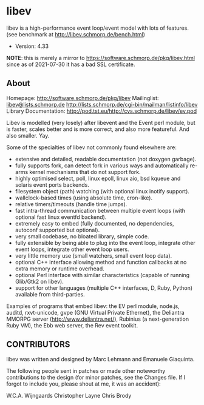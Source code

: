 # libev

libev is a high-performance event loop/event model with lots of features.
(see benchmark at http://libev.schmorp.de/bench.html)

* Version: 4.33

**NOTE**: this is merely a mirror to https://software.schmorp.de/pkg/libev.html
since as of 2021-07-30 it has a bad SSL certificate.

## About

Homepage: http://software.schmorp.de/pkg/libev
Mailinglist: libev@lists.schmorp.de
			http://lists.schmorp.de/cgi-bin/mailman/listinfo/libev
Library Documentation: http://pod.tst.eu/http://cvs.schmorp.de/libev/ev.pod

Libev is modelled (very losely) after libevent and the Event perl
module, but is faster, scales better and is more correct, and also more
featureful. And also smaller. Yay.

Some of the specialties of libev not commonly found elsewhere are:

- extensive and detailed, readable documentation (not doxygen garbage).
- fully supports fork, can detect fork in various ways and automatically
 re-arms kernel mechanisms that do not support fork.
- highly optimised select, poll, linux epoll, linux aio, bsd kqueue
 and solaris event ports backends.
- filesystem object (path) watching (with optional linux inotify support).
- wallclock-based times (using absolute time, cron-like).
- relative timers/timeouts (handle time jumps).
- fast intra-thread communication between multiple
 event loops (with optional fast linux eventfd backend).
- extremely easy to embed (fully documented, no dependencies,
 autoconf supported but optional).
- very small codebase, no bloated library, simple code.
- fully extensible by being able to plug into the event loop,
 integrate other event loops, integrate other event loop users.
- very little memory use (small watchers, small event loop data).
- optional C++ interface allowing method and function callbacks
 at no extra memory or runtime overhead.
- optional Perl interface with similar characteristics (capable
 of running Glib/Gtk2 on libev).
- support for other languages (multiple C++ interfaces, D, Ruby,
 Python) available from third-parties.

Examples of programs that embed libev: the EV perl module, node.js,
auditd, rxvt-unicode, gvpe (GNU Virtual Private Ethernet), the
Deliantra MMORPG server (http://www.deliantra.net/), Rubinius (a
next-generation Ruby VM), the Ebb web server, the Rev event toolkit.

## CONTRIBUTORS

libev was written and designed by Marc Lehmann and Emanuele Giaquinta.

The following people sent in patches or made other noteworthy
contributions to the design (for minor patches, see the Changes
file. If I forgot to include you, please shout at me, it was an
accident):

W.C.A. Wijngaards
Christopher Layne
Chris Brody
